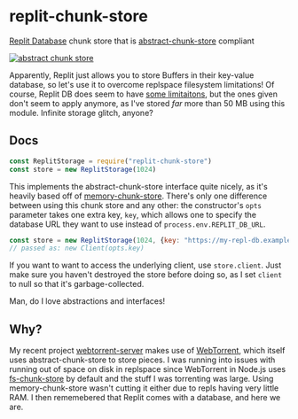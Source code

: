 # replit-chunk-store

[Replit Database](https://docs.replit.com/hosting/database-faq) chunk store that is [abstract-chunk-store]((https://github.com/mafintosh/abstract-chunk-store)) compliant

[![abstract chunk store](https://cdn.rawgit.com/mafintosh/abstract-chunk-store/master/badge.svg)](https://github.com/mafintosh/abstract-chunk-store)

Apparently, Replit just allows you to store Buffers in their key-value
database, so let's use it to overcome replspace filesystem limitations!
Of course, Replit DB does seem to have [some limitaitons](https://docs.replit.com/hosting/database-faq#what-limits-does-database-have),
but the ones given don't seem to apply anymore, as I've stored
*far* more than 50 MB using this module.
Infinite storage glitch, anyone?

## Docs
```js
const ReplitStorage = require("replit-chunk-store")
const store = new ReplitStorage(1024)
```

This implements the abstract-chunk-store interface quite nicely, as it's
heavily based off of [memory-chunk-store](https://github.com/mafintosh/memory-chunk-store).
There's only one difference between using this chunk store and any other:
the constructor's `opts` parameter takes one extra key, `key`, which allows one to specify the database URL they want to use instead of `process.env.REPLIT_DB_URL`.

```js
const store = new ReplitStorage(1024, {key: "https://my-repl-db.example.com/"})
// passed as: new Client(opts.key)
```

If you want to want to access the underlying client, use `store.client`.
Just make sure you haven't destroyed the store before doing so, as I set
`client` to null so that it's garbage-collected.

Man, do I love abstractions and interfaces!

## Why?
My recent project [webtorrent-server](https://github.com/SuperSonicHub1/webtorrent-server) makes use of
[WebTorrent](https://webtorrent.io/), which itself uses 
abstract-chunk-store to store pieces. I was running into issues with running
out of space on disk in replspace since WebTorrent in Node.js uses
[fs-chunk-store](https://github.com/webtorrent/fs-chunk-store) by default
and the stuff I was torrenting was large. Using memory-chunk-store wasn't
cutting it either due to repls having very little RAM. I then rememebered
that Replit comes with a database, and here we are.
